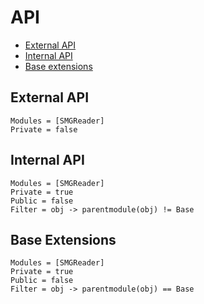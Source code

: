 # API

- [External API](#External-API)
- [Internal API](#Internal-API)
- [Base extensions](#Base-Extensions)

## External API
```@autodocs
Modules = [SMGReader]
Private = false
```

## Internal API
```@autodocs
Modules = [SMGReader]
Private = true
Public = false
Filter = obj -> parentmodule(obj) != Base
```


## Base Extensions
```@autodocs
Modules = [SMGReader]
Private = true
Public = false
Filter = obj -> parentmodule(obj) == Base
```